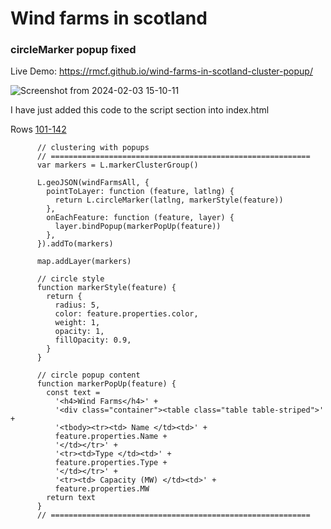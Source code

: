 # Wind farms in scotland
### circleMarker popup fixed

Live Demo: https://rmcf.github.io/wind-farms-in-scotland-cluster-popup/

![Screenshot from 2024-02-03 15-10-11](https://github.com/rmcf/wind-farms-in-scotland-cluster-popup/assets/18697688/b4a11fe0-c457-46e2-8262-e27c77bd7496)

I have just added this code to the script section into index.html

Rows [101-142](https://github.com/rmcf/wind-farms-in-scotland-cluster-popup/blob/90f7a5cb0b1e539e430a1efbb13615b8ef316764/index.html#L101)

```JS
      // clustering with popups
      // ==========================================================
      var markers = L.markerClusterGroup()

      L.geoJSON(windFarmsAll, {
        pointToLayer: function (feature, latlng) {
          return L.circleMarker(latlng, markerStyle(feature))
        },
        onEachFeature: function (feature, layer) {
          layer.bindPopup(markerPopUp(feature))
        },
      }).addTo(markers)

      map.addLayer(markers)

      // circle style
      function markerStyle(feature) {
        return {
          radius: 5,
          color: feature.properties.color,
          weight: 1,
          opacity: 1,
          fillOpacity: 0.9,
        }
      }

      // circle popup content
      function markerPopUp(feature) {
        const text =
          '<h4>Wind Farms</h4>' +
          '<div class="container"><table class="table table-striped">' +
          '<tbody><tr><td> Name </td><td>' +
          feature.properties.Name +
          '</td></tr>' +
          '<tr><td>Type </td><td>' +
          feature.properties.Type +
          '</td></tr>' +
          '<tr><td> Capacity (MW) </td><td>' +
          feature.properties.MW
        return text
      }
      // ==========================================================

```
